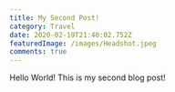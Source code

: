```yaml
---
title: My Second Post!
category: Travel
date: 2020-02-19T21:40:02.752Z
featuredImage: /images/Headshot.jpeg
comments: true
---
```

Hello World! This is my second blog post!

